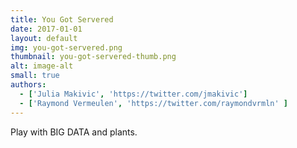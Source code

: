 ```yaml
---
title: You Got Servered
date: 2017-01-01
layout: default
img: you-got-servered.png
thumbnail: you-got-servered-thumb.png
alt: image-alt
small: true
authors:
  - ['Julia Makivic', 'https://twitter.com/jmakivic']
  - ['Raymond Vermeulen', 'https://twitter.com/raymondvrmln' ]
---
```



Play with BIG DATA and plants.
